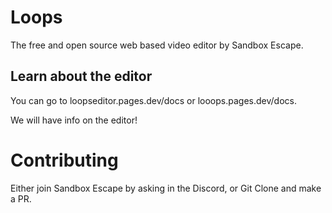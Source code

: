# Loops
The free and open source web based video editor by Sandbox Escape.

## Learn about the editor
You can go to loopseditor.pages.dev/docs or looops.pages.dev/docs.

We will have info on the editor!
# Contributing
Either join Sandbox Escape by asking in the Discord, or  Git Clone and make a PR.
